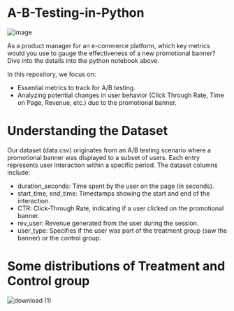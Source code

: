 # A-B-Testing-in-Python

![image](https://github.com/tanuj312001/A-B-Testing-in-Python/assets/60888384/ffc1f6f2-3adc-4cac-8426-702e030420e8)


As a product manager for an e-commerce platform, which key metrics would you use to gauge the effectiveness of a new promotional banner? Dive into the details into the python notebook above.

In this repository, we focus on:

- Essential metrics to track for A/B testing.
- Analyzing potential changes in user behavior (Click Through Rate, Time on Page, Revenue, etc.) due to the promotional banner.

# Understanding the Dataset
Our dataset (data.csv) originates from an A/B testing scenario where a promotional banner was displayed to a subset of users. Each entry represents user interaction within a specific period. The dataset columns include:

- duration_seconds: Time spent by the user on the page (in seconds).
- start_time, end_time: Timestamps showing the start and end of the interaction.
- CTR: Click-Through Rate, indicating if a user clicked on the promotional banner.
- rev_user: Revenue generated from the user during the session.
- user_type: Specifies if the user was part of the treatment group (saw the banner) or the control group.

# Some distributions of Treatment and Control group 

![download (1)](https://github.com/tanuj312001/A-B-Testing-in-Python/assets/60888384/16c80c17-c32b-461d-828f-3788606fa8b0)

